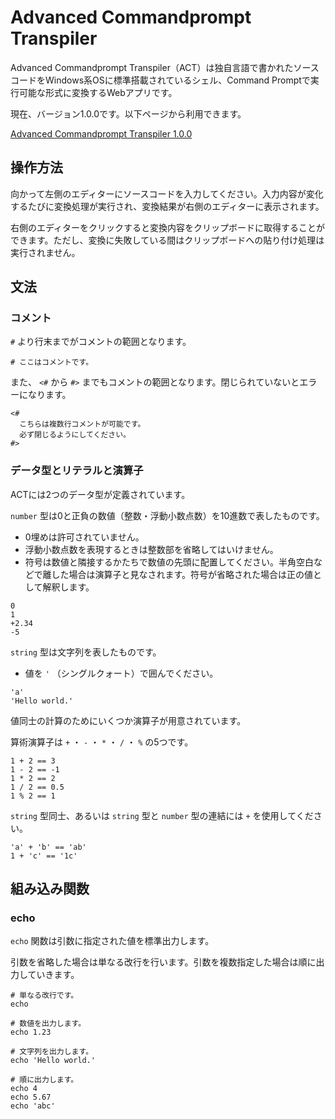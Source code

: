 # Advanced Commandprompt Transpiler

Advanced Commandprompt Transpiler（ACT）は独自言語で書かれたソースコードをWindows系OSに標準搭載されているシェル、Command Promptで実行可能な形式に変換するWebアプリです。

現在、バージョン1.0.0です。以下ページから利用できます。

[Advanced Commandprompt Transpiler 1.0.0](https://tomomoss.github.io/act/)

## 操作方法

向かって左側のエディターにソースコードを入力してください。入力内容が変化するたびに変換処理が実行され、変換結果が右側のエディターに表示されます。

右側のエディターをクリックすると変換内容をクリップボードに取得することができます。ただし、変換に失敗している間はクリップボードへの貼り付け処理は実行されません。

## 文法

### コメント

`#` より行末までがコメントの範囲となります。

```
# ここはコメントです。
```

また、 `<#` から `#>` までもコメントの範囲となります。閉じられていないとエラーになります。

```
<#
  こちらは複数行コメントが可能です。
  必ず閉じるようにしてください。
#>
```

### データ型とリテラルと演算子

ACTには2つのデータ型が定義されています。

`number` 型は0と正負の数値（整数・浮動小数点数）を10進数で表したものです。

+ 0埋めは許可されていません。
+ 浮動小数点数を表現するときは整数部を省略してはいけません。
+ 符号は数値と隣接するかたちで数値の先頭に配置してください。半角空白などで離した場合は演算子と見なされます。符号が省略された場合は正の値として解釈します。

```
0
1
+2.34
-5
```

`string` 型は文字列を表したものです。

+ 値を `'` （シングルクォート）で囲んでください。

```
'a'
'Hello world.'
```

値同士の計算のためにいくつか演算子が用意されています。

算術演算子は `+` ・ `-` ・ `*` ・ `/` ・ `%` の5つです。

```
1 + 2 == 3
1 - 2 == -1
1 * 2 == 2
1 / 2 == 0.5
1 % 2 == 1
```

`string` 型同士、あるいは `string` 型と `number` 型の連結には `+` を使用してください。

```
'a' + 'b' == 'ab'
1 + 'c' == '1c'
```

## 組み込み関数

### echo

`echo` 関数は引数に指定された値を標準出力します。

引数を省略した場合は単なる改行を行います。引数を複数指定した場合は順に出力していきます。

```
# 単なる改行です。
echo

# 数値を出力します。
echo 1.23

# 文字列を出力します。
echo 'Hello world.'

# 順に出力します。
echo 4
echo 5.67
echo 'abc'
```
